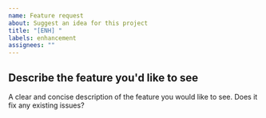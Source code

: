 ```yaml
---
name: Feature request
about: Suggest an idea for this project
title: "[ENH] "
labels: enhancement
assignees: ""
---
```


## Describe the feature you'd like to see

A clear and concise description of the feature you would like to see.
Does it fix any existing issues?

